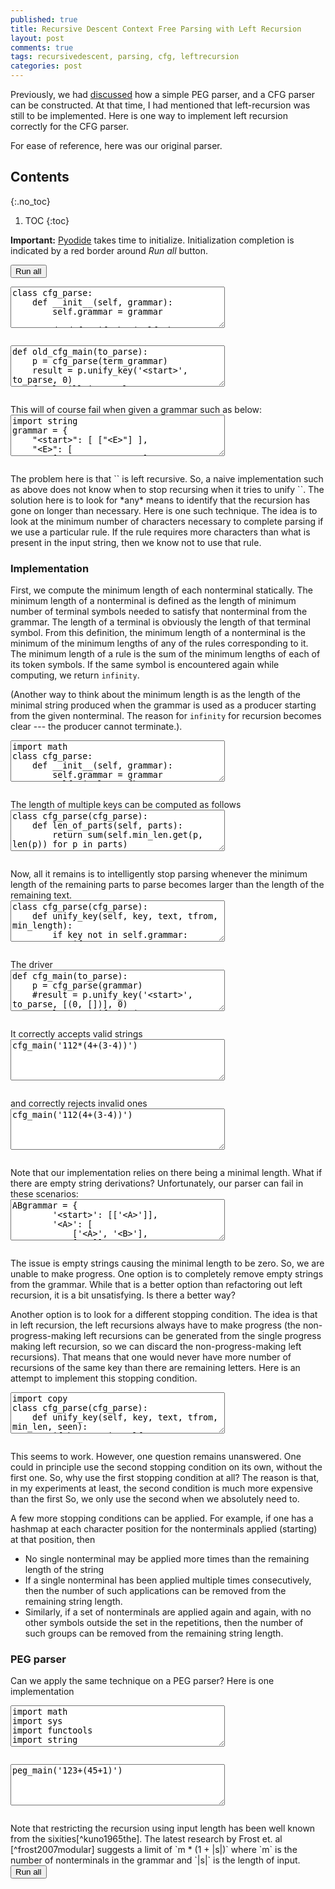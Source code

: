 ```yaml
---
published: true
title: Recursive Descent Context Free Parsing with Left Recursion
layout: post
comments: true
tags: recursivedescent, parsing, cfg, leftrecursion
categories: post
---
```


Previously, we had [discussed](/post/2018/09/06/peg-parsing/) how a simple PEG parser, and a CFG parser can be constructed. At that time, I had mentioned that left-recursion was still to be implemented. Here is one way to implement left recursion correctly for the CFG parser.

For ease of reference, here was our original parser.

## Contents
{:.no_toc}

1. TOC
{:toc}

<script type="text/javascript">window.languagePluginUrl='/resources/pyodide/full/3.9/';</script>
<script src="/resources/pyodide/full/3.9/pyodide.js"></script>
<link rel="stylesheet" type="text/css" media="all" href="/resources/skulpt/css/codemirror.css">
<link rel="stylesheet" type="text/css" media="all" href="/resources/skulpt/css/solarized.css">
<link rel="stylesheet" type="text/css" media="all" href="/resources/skulpt/css/env/editor.css">

<script src="/resources/skulpt/js/codemirrorepl.js" type="text/javascript"></script>
<script src="/resources/skulpt/js/python.js" type="text/javascript"></script>
<script src="/resources/pyodide/js/env/editor.js" type="text/javascript"></script>

**Important:** [Pyodide](https://pyodide.readthedocs.io/en/latest/) takes time to initialize.
Initialization completion is indicated by a red border around *Run all* button.
<form name='python_run_form'>
<button type="button" name="python_run_all">Run all</button>
</form>

<!--
############
class cfg_parse:
    def __init__(self, grammar):
        self.grammar = grammar

    def unify_key(self, key, text, tfrom):
        if key not in self.grammar:
            if text[tfrom:].startswith(key):
                return [(tfrom + len(key), (key, []))]
            else:
                return []
        else:
            tfroms_ = []
            rules = self.grammar[key]
            for rule in rules:
                new_tfroms = self.unify_rule(rule, text, tfrom)
                for at, nt in new_tfroms:
                    tfroms_.append((at, (key, nt)))
            return tfroms_
        assert False

    def unify_rule(self, parts, text, tfrom):
        tfroms = [(tfrom, [])]
        for part in parts:
            new_tfroms = []
            for at, nt in tfroms:
                tfs = self.unify_key(part, text, at)
                for at_, nt_ in tfs:
                    new_tfroms.append((at_, nt + [nt_]))
            tfroms = new_tfroms
        return tfroms

############
-->
<form name='python_run_form'>
<textarea cols="40" rows="4" name='python_edit'>
class cfg_parse:
    def __init__(self, grammar):
        self.grammar = grammar

    def unify_key(self, key, text, tfrom):
        if key not in self.grammar:
            if text[tfrom:].startswith(key):
                return [(tfrom + len(key), (key, []))]
            else:
                return []
        else:
            tfroms_ = []
            rules = self.grammar[key]
            for rule in rules:
                new_tfroms = self.unify_rule(rule, text, tfrom)
                for at, nt in new_tfroms:
                    tfroms_.append((at, (key, nt)))
            return tfroms_
        assert False

    def unify_rule(self, parts, text, tfrom):
        tfroms = [(tfrom, [])]
        for part in parts:
            new_tfroms = []
            for at, nt in tfroms:
                tfs = self.unify_key(part, text, at)
                for at_, nt_ in tfs:
                    new_tfroms.append((at_, nt + [nt_]))
            tfroms = new_tfroms
        return tfroms
</textarea><br />
<pre class='Output' name='python_output'></pre>
<div name='python_canvas'></div>
</form>


<!--
############
def old_cfg_main(to_parse):
    p = cfg_parse(term_grammar)
    result = p.unify_key('<start>', to_parse, 0)
    for l,till in result:
        if l == len(to_parse):
            print(till)

############
-->
<form name='python_run_form'>
<textarea cols="40" rows="4" name='python_edit'>
def old_cfg_main(to_parse):
    p = cfg_parse(term_grammar)
    result = p.unify_key(&#x27;&lt;start&gt;&#x27;, to_parse, 0)
    for l,till in result:
        if l == len(to_parse):
            print(till)
</textarea><br />
<pre class='Output' name='python_output'></pre>
<div name='python_canvas'></div>
</form>
This will of course fail when given a grammar such as below:

<!--
############
import string
grammar = {
    "<start>": [ ["<E>"] ],
    "<E>": [
        ["<E>", "+", "<E>"],
        ["<E>", "-", "<E>"],
        ["<E>", "*", "<E>"],
        ["<E>", "/", "<E>"],
        ["(", "<E>", ")"],
        ["<digits>"],
        ],
    "<digits>": [["<digits>", "<digit>"], ["<digit>"]],
    "<digit>": [[str(i)] for i in string.digits]
}

############
-->
<form name='python_run_form'>
<textarea cols="40" rows="4" name='python_edit'>
import string
grammar = {
    &quot;&lt;start&gt;&quot;: [ [&quot;&lt;E&gt;&quot;] ],
    &quot;&lt;E&gt;&quot;: [
        [&quot;&lt;E&gt;&quot;, &quot;+&quot;, &quot;&lt;E&gt;&quot;],
        [&quot;&lt;E&gt;&quot;, &quot;-&quot;, &quot;&lt;E&gt;&quot;],
        [&quot;&lt;E&gt;&quot;, &quot;*&quot;, &quot;&lt;E&gt;&quot;],
        [&quot;&lt;E&gt;&quot;, &quot;/&quot;, &quot;&lt;E&gt;&quot;],
        [&quot;(&quot;, &quot;&lt;E&gt;&quot;, &quot;)&quot;],
        [&quot;&lt;digits&gt;&quot;],
        ],
    &quot;&lt;digits&gt;&quot;: [[&quot;&lt;digits&gt;&quot;, &quot;&lt;digit&gt;&quot;], [&quot;&lt;digit&gt;&quot;]],
    &quot;&lt;digit&gt;&quot;: [[str(i)] for i in string.digits]
}
</textarea><br />
<pre class='Output' name='python_output'></pre>
<div name='python_canvas'></div>
</form>
The problem here is that `<E>` is left recursive. So, a naive implementation such as above does not know when to stop recursing when
it tries to unify `<E>`. The solution here is to look for *any* means to identify that the recursion has gone on longer than necessary.
Here is one such technique. The idea is to look at the minimum number of characters necessary to complete parsing if we use a 
particular rule. If the rule requires more characters than what is present in the input string, then we know not to use that rule. 

### Implementation

First, we compute the minimum length of each nonterminal statically. The minimum length of a nonterminal is defined as the length of minimum number of terminal symbols needed to satisfy that nonterminal from the grammar. The length of a terminal is obviously the length of that terminal symbol. From this definition, the minimum length of a nonterminal is the minimum of the minimum lengths of
any of the rules corresponding to it. The minimum length of a rule is the sum of the minimum lengths of each of its token symbols. If the same symbol is encountered again while computing, we return `infinity`.

(Another way to think about the minimum length is as the length of the minimal string produced when the grammar is used as a producer starting from the given nonterminal. The reason for `infinity` for recursion becomes clear --- the producer cannot terminate.).

<!--
############
import math
class cfg_parse:
    def __init__(self, grammar):
        self.grammar = grammar
        self.min_len = {k: self._key_minlength(k, set()) for k in grammar}

    def _rule_minlength(self, rule, seen):
        return sum([self._key_minlength(k, seen) for k in rule])

    def _key_minlength(self, key, seen):
        if key not in self.grammar: return len(key)
        if key in seen: return math.inf
        return min([self._rule_minlength(r, seen | {key}) for r in self.grammar[key]])

############
-->
<form name='python_run_form'>
<textarea cols="40" rows="4" name='python_edit'>
import math
class cfg_parse:
    def __init__(self, grammar):
        self.grammar = grammar
        self.min_len = {k: self._key_minlength(k, set()) for k in grammar}

    def _rule_minlength(self, rule, seen):
        return sum([self._key_minlength(k, seen) for k in rule])

    def _key_minlength(self, key, seen):
        if key not in self.grammar: return len(key)
        if key in seen: return math.inf
        return min([self._rule_minlength(r, seen | {key}) for r in self.grammar[key]])
</textarea><br />
<pre class='Output' name='python_output'></pre>
<div name='python_canvas'></div>
</form>
The length of multiple keys can be computed as follows

<!--
############
class cfg_parse(cfg_parse):
    def len_of_parts(self, parts):
        return sum(self.min_len.get(p, len(p)) for p in parts)

############
-->
<form name='python_run_form'>
<textarea cols="40" rows="4" name='python_edit'>
class cfg_parse(cfg_parse):
    def len_of_parts(self, parts):
        return sum(self.min_len.get(p, len(p)) for p in parts)
</textarea><br />
<pre class='Output' name='python_output'></pre>
<div name='python_canvas'></div>
</form>
Now, all it remains is to intelligently stop parsing whenever the minimum length of the remaining parts
to parse becomes larger than the length of the remaining text.

<!--
############
class cfg_parse(cfg_parse):
    def unify_key(self, key, text, tfrom, min_length):
        if key not in self.grammar:
            if text[tfrom:].startswith(key):
                return [(tfrom + len(key), (key, []))]
            else:
                return []
        else:
            tfroms_ = []
            rules = self.grammar[key]
            for rule in rules:
                new_tfroms = self.unify_rule(rule, text, tfrom, min_length)
                for at, nt in new_tfroms:
                    tfroms_.append((at, (key, nt)))
            return tfroms_
        assert False

    def unify_rule(self, parts, text, tfrom, min_len):
        tfroms = [(tfrom, [])]
        for i,part in enumerate(parts):
            len_of_remaining = self.len_of_parts(parts[i+1:]) + min_len
            new_tfroms = []
            for at, nt in tfroms:
                if len_of_remaining + at >= len(text):
                    continue
                tfs = self.unify_key(part, text, at, len_of_remaining)
                for at_, nt_ in tfs:
                    new_tfroms.append((at_, nt + [nt_]))
            tfroms = new_tfroms
        return tfroms

############
-->
<form name='python_run_form'>
<textarea cols="40" rows="4" name='python_edit'>
class cfg_parse(cfg_parse):
    def unify_key(self, key, text, tfrom, min_length):
        if key not in self.grammar:
            if text[tfrom:].startswith(key):
                return [(tfrom + len(key), (key, []))]
            else:
                return []
        else:
            tfroms_ = []
            rules = self.grammar[key]
            for rule in rules:
                new_tfroms = self.unify_rule(rule, text, tfrom, min_length)
                for at, nt in new_tfroms:
                    tfroms_.append((at, (key, nt)))
            return tfroms_
        assert False

    def unify_rule(self, parts, text, tfrom, min_len):
        tfroms = [(tfrom, [])]
        for i,part in enumerate(parts):
            len_of_remaining = self.len_of_parts(parts[i+1:]) + min_len
            new_tfroms = []
            for at, nt in tfroms:
                if len_of_remaining + at &gt;= len(text):
                    continue
                tfs = self.unify_key(part, text, at, len_of_remaining)
                for at_, nt_ in tfs:
                    new_tfroms.append((at_, nt + [nt_]))
            tfroms = new_tfroms
        return tfroms
</textarea><br />
<pre class='Output' name='python_output'></pre>
<div name='python_canvas'></div>
</form>
The driver

<!--
############
def cfg_main(to_parse):
    p = cfg_parse(grammar)
    #result = p.unify_key('<start>', to_parse, [(0, [])], 0)
    result = p.unify_key('<start>', to_parse, 0, 0)
    for l,till in result:
        if l == len(to_parse):
            print(till)

############
-->
<form name='python_run_form'>
<textarea cols="40" rows="4" name='python_edit'>
def cfg_main(to_parse):
    p = cfg_parse(grammar)
    #result = p.unify_key(&#x27;&lt;start&gt;&#x27;, to_parse, [(0, [])], 0)
    result = p.unify_key(&#x27;&lt;start&gt;&#x27;, to_parse, 0, 0)
    for l,till in result:
        if l == len(to_parse):
            print(till)
</textarea><br />
<pre class='Output' name='python_output'></pre>
<div name='python_canvas'></div>
</form>
It correctly accepts valid strings

<!--
############
cfg_main('112*(4+(3-4))')

############
-->
<form name='python_run_form'>
<textarea cols="40" rows="4" name='python_edit'>
cfg_main(&#x27;112*(4+(3-4))&#x27;)
</textarea><br />
<pre class='Output' name='python_output'></pre>
<div name='python_canvas'></div>
</form>
and correctly rejects invalid ones

<!--
############
cfg_main('112(4+(3-4))')

############
-->
<form name='python_run_form'>
<textarea cols="40" rows="4" name='python_edit'>
cfg_main(&#x27;112(4+(3-4))&#x27;)
</textarea><br />
<pre class='Output' name='python_output'></pre>
<div name='python_canvas'></div>
</form>
Note that our implementation relies on there being a minimal length. What if there are empty string derivations? Unfortunately, our parser can fail in these scenarios:

<!--
############
ABgrammar = {
        '<start>': [['<A>']],
        '<A>': [
            ['<A>', '<B>'],
            ['a']],
        '<B>': [['b'], ['']]
}

Agrammar = {
        '<start>': [['<A>']],
        '<A>': [['<A>'], ['a']],
}

############
-->
<form name='python_run_form'>
<textarea cols="40" rows="4" name='python_edit'>
ABgrammar = {
        &#x27;&lt;start&gt;&#x27;: [[&#x27;&lt;A&gt;&#x27;]],
        &#x27;&lt;A&gt;&#x27;: [
            [&#x27;&lt;A&gt;&#x27;, &#x27;&lt;B&gt;&#x27;],
            [&#x27;a&#x27;]],
        &#x27;&lt;B&gt;&#x27;: [[&#x27;b&#x27;], [&#x27;&#x27;]]
}

Agrammar = {
        &#x27;&lt;start&gt;&#x27;: [[&#x27;&lt;A&gt;&#x27;]],
        &#x27;&lt;A&gt;&#x27;: [[&#x27;&lt;A&gt;&#x27;], [&#x27;a&#x27;]],
}
</textarea><br />
<pre class='Output' name='python_output'></pre>
<div name='python_canvas'></div>
</form>
The issue is empty strings causing the minimal length to be zero. So, we are unable to make progress. One option
is to completely remove empty strings from the grammar. While that is a better option than refactoring out left
recursion, it is a bit unsatisfying. Is there a better way?

Another option is to look for a different stopping condition. The idea is that in left recursion, the left recursions
always have to make progress (the non-progress-making left recursions can be generated from the single progress making
left recursion, so we can discard the non-progress-making left recursions). That means that one would never
have more number of recursions of the same key than there are remaining letters. Here is an attempt to implement this
stopping condition.

<!--
############
import copy
class cfg_parse(cfg_parse):
    def unify_key(self, key, text, tfrom, min_len, seen):
        if key not in self.grammar:
            if text[tfrom:].startswith(key):
                return [(tfrom + len(key), (key, []))]
            else:
                return []
        else:
            tfroms_ = []
            rules = self.grammar[key]
            for rule in rules:
                new_tfroms = self.unify_rule(rule, text, tfrom, min_len, seen)
                tfroms_.extend(new_tfroms)
            return tfroms_

    def unify_rule(self, parts, text, tfrom, min_len, seen):
        tfroms = [tfrom]
        for i,part in enumerate(parts):
            len_of_remaining = self.len_of_parts(parts[i+1:]) + min_len
            new_tfroms = []

            if self.len_of_parts(parts[i+1:]) == 0:
                if part in seen and (seen[part][0] + seen[part][1]) > len(text):
                    # each call to a left recursion should consume at least
                    # one token. So, if we count from where the left
                    # recursion originally started (todo),
                    # that + #recursions should be <= len(text)
                    return []

            for at, nt in tfroms:
                # if current parse + the minimum required length is > length of
                # text then no more parsing. (progress)
                if at + len_of_remaining > len(text):
                    continue

                # if the remaining parts have a minimum length zero, then
                # we wont be able to use our progress to curtail the recursion.
                # so use the number of recursions instead.
                if self.len_of_parts(parts[i+1:]) == 0:
                    my_seen = copy.deepcopy(seen)
                    if part in my_seen:
                        my_seen[part][1] += 1
                    else:
                        my_seen[part] = [at, 0]
                else:
                    my_seen = {}
                tfs = self.unify_key(part, text, at, len_of_remaining, my_seen)
                for at_, nt_ in tfs:
                    new_tfroms.append((at_, nt + [nt_]))
            tfroms = new_tfroms
        return tfroms

############
-->
<form name='python_run_form'>
<textarea cols="40" rows="4" name='python_edit'>
import copy
class cfg_parse(cfg_parse):
    def unify_key(self, key, text, tfrom, min_len, seen):
        if key not in self.grammar:
            if text[tfrom:].startswith(key):
                return [(tfrom + len(key), (key, []))]
            else:
                return []
        else:
            tfroms_ = []
            rules = self.grammar[key]
            for rule in rules:
                new_tfroms = self.unify_rule(rule, text, tfrom, min_len, seen)
                tfroms_.extend(new_tfroms)
            return tfroms_

    def unify_rule(self, parts, text, tfrom, min_len, seen):
        tfroms = [tfrom]
        for i,part in enumerate(parts):
            len_of_remaining = self.len_of_parts(parts[i+1:]) + min_len
            new_tfroms = []

            if self.len_of_parts(parts[i+1:]) == 0:
                if part in seen and (seen[part][0] + seen[part][1]) &gt; len(text):
                    # each call to a left recursion should consume at least
                    # one token. So, if we count from where the left
                    # recursion originally started (todo),
                    # that + #recursions should be &lt;= len(text)
                    return []

            for at, nt in tfroms:
                # if current parse + the minimum required length is &gt; length of
                # text then no more parsing. (progress)
                if at + len_of_remaining &gt; len(text):
                    continue

                # if the remaining parts have a minimum length zero, then
                # we wont be able to use our progress to curtail the recursion.
                # so use the number of recursions instead.
                if self.len_of_parts(parts[i+1:]) == 0:
                    my_seen = copy.deepcopy(seen)
                    if part in my_seen:
                        my_seen[part][1] += 1
                    else:
                        my_seen[part] = [at, 0]
                else:
                    my_seen = {}
                tfs = self.unify_key(part, text, at, len_of_remaining, my_seen)
                for at_, nt_ in tfs:
                    new_tfroms.append((at_, nt + [nt_]))
            tfroms = new_tfroms
        return tfroms
</textarea><br />
<pre class='Output' name='python_output'></pre>
<div name='python_canvas'></div>
</form>
This seems to work. However, one question remains unanswered. One could in
principle use the second stopping condition on its own, without the first one.
So, why use the first stopping condition at all? The reason is that, in my
experiments at least, the second condition is much more expensive than the first
So, we only use the second when we absolutely need to.

A few more stopping conditions can be applied. For example, if one has a hashmap at
each character position for the nonterminals applied (starting) at that position, then
* No single nonterminal may be applied more times than the remaining length of the string
* If a single nonterminal has been applied multiple times consecutively, then the number
  of such applications can be removed from the remaining string length.
* Similarly, if a set of nonterminals are applied again and again, with no other symbols
  outside the set in the repetitions, then the number of such groups can be removed from
  the remaining string length.


### PEG parser

Can we apply the same technique on a PEG parser? Here is one implementation

<!--
############
import math
import sys
import functools
import string

expr_grammar = {
    "<start>": [ ["<E>"] ],
    "<E>": [
        ["<E>", "+", "<E>"],
        ["<E>", "-", "<E>"],
        ["<E>", "*", "<E>"],
        ["<E>", "/", "<E>"],
        ["(", "<E>", ")"],
        ["<digits>"],
        ],
    "<digits>": [["<digit>", "<digits>"], ["<digit>"]],
    "<digit>": [[str(i)] for i in string.digits]
}

class peg_parse:
    def __init__(self, grammar):
        self.grammar = grammar
        self.grammar = grammar
        self.min_len = {k: self._key_minlength(k, set()) for k in grammar}

    def _rule_minlength(self, rule, seen):
        return sum([self._key_minlength(k, seen) for k in rule])

    def _key_minlength(self, key, seen):
        if key not in self.grammar: return len(key)
        if key in seen: return math.inf
        return min([self._rule_minlength(r, seen | {key}) for r in self.grammar[key]])

    def len_of_parts(self, parts):
        return sum(self.min_len.get(p, len(p)) for p in parts)

    @functools.lru_cache(maxsize=None)
    def unify_key(self, key, text, at, min_len):
        if key not in self.grammar:
            return (at + len(key), (key, [])) if text[at:].startswith(key) else (at, None)
        rules = self.grammar[key]
        for rule in rules:
            l, res = self.unify_rule(rule, text, at, min_len)
            if res is not None: return l, (key, res)
        return (0, None)

    def unify_rule(self, parts, text, tfrom, min_len):
        results = []
        for i,part in enumerate(parts):
            len_of_remaining = self.len_of_parts(parts[i+1:]) + min_len
            if len_of_remaining + tfrom >= len(text):
                return tfrom, None
            tfrom, res = self.unify_key(part, text, tfrom, len_of_remaining)
            if res is None: return tfrom, None
            results.append(res)
        return tfrom, results

def peg_main(to_parse):
    p = peg_parse(expr_grammar)
    result = p.unify_key('<start>', to_parse, 0, 0)
    assert (len(to_parse) - result[0]) == 0
    print(result[1])

############
-->
<form name='python_run_form'>
<textarea cols="40" rows="4" name='python_edit'>
import math
import sys
import functools
import string

expr_grammar = {
    &quot;&lt;start&gt;&quot;: [ [&quot;&lt;E&gt;&quot;] ],
    &quot;&lt;E&gt;&quot;: [
        [&quot;&lt;E&gt;&quot;, &quot;+&quot;, &quot;&lt;E&gt;&quot;],
        [&quot;&lt;E&gt;&quot;, &quot;-&quot;, &quot;&lt;E&gt;&quot;],
        [&quot;&lt;E&gt;&quot;, &quot;*&quot;, &quot;&lt;E&gt;&quot;],
        [&quot;&lt;E&gt;&quot;, &quot;/&quot;, &quot;&lt;E&gt;&quot;],
        [&quot;(&quot;, &quot;&lt;E&gt;&quot;, &quot;)&quot;],
        [&quot;&lt;digits&gt;&quot;],
        ],
    &quot;&lt;digits&gt;&quot;: [[&quot;&lt;digit&gt;&quot;, &quot;&lt;digits&gt;&quot;], [&quot;&lt;digit&gt;&quot;]],
    &quot;&lt;digit&gt;&quot;: [[str(i)] for i in string.digits]
}

class peg_parse:
    def __init__(self, grammar):
        self.grammar = grammar
        self.grammar = grammar
        self.min_len = {k: self._key_minlength(k, set()) for k in grammar}

    def _rule_minlength(self, rule, seen):
        return sum([self._key_minlength(k, seen) for k in rule])

    def _key_minlength(self, key, seen):
        if key not in self.grammar: return len(key)
        if key in seen: return math.inf
        return min([self._rule_minlength(r, seen | {key}) for r in self.grammar[key]])

    def len_of_parts(self, parts):
        return sum(self.min_len.get(p, len(p)) for p in parts)

    @functools.lru_cache(maxsize=None)
    def unify_key(self, key, text, at, min_len):
        if key not in self.grammar:
            return (at + len(key), (key, [])) if text[at:].startswith(key) else (at, None)
        rules = self.grammar[key]
        for rule in rules:
            l, res = self.unify_rule(rule, text, at, min_len)
            if res is not None: return l, (key, res)
        return (0, None)

    def unify_rule(self, parts, text, tfrom, min_len):
        results = []
        for i,part in enumerate(parts):
            len_of_remaining = self.len_of_parts(parts[i+1:]) + min_len
            if len_of_remaining + tfrom &gt;= len(text):
                return tfrom, None
            tfrom, res = self.unify_key(part, text, tfrom, len_of_remaining)
            if res is None: return tfrom, None
            results.append(res)
        return tfrom, results

def peg_main(to_parse):
    p = peg_parse(expr_grammar)
    result = p.unify_key(&#x27;&lt;start&gt;&#x27;, to_parse, 0, 0)
    assert (len(to_parse) - result[0]) == 0
    print(result[1])
</textarea><br />
<pre class='Output' name='python_output'></pre>
<div name='python_canvas'></div>
</form>


<!--
############
peg_main('123+(45+1)')

############
-->
<form name='python_run_form'>
<textarea cols="40" rows="4" name='python_edit'>
peg_main(&#x27;123+(45+1)&#x27;)
</textarea><br />
<pre class='Output' name='python_output'></pre>
<div name='python_canvas'></div>
</form>
Note that restricting the recursion using input length has been well known from the sixities[^kuno1965the]. The latest research by Frost et. al [^frost2007modular] suggests a limit of `m * (1 + |s|)` where `m` is the number of nonterminals in the grammar and `|s|` is the length of input.

[^kuno1965the]: Susumu Kuno. _The predictive analyzer and a path elimination technique_ Communications of ACM, 1965
[^frost2007modular]: Richard A. Frost, Rahmatullah Hafiz, and Paul C. Callaghan. Modular and efficient top-down parsing for ambiguous left recursive grammars. IWPT 2007

<form name='python_run_form'>
<button type="button" name="python_run_all">Run all</button>
</form>
